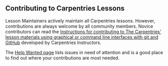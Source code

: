## Contributing to Carpentries Lessons

Lesson Maintainers actively maintain all Carpentries lessons.
However, contributions are always welcome by all community members.
Novice contributors can read the [Instructions for contributing to The Carpentries' lesson materials
using graphical or command line interfaces with git and GitHub][novice-guide] developed by Carpentries Instructors.

The [Help Wanted page][hwp] lists issues in need of attention
and is a good place to find out where your contributions are most needed.

[novice-guide]: https://github.com/carpentries-incubator/swc_github_flow/blob/HEAD/for_novice_contributors.md
[hwp]: https://carpentries.org/help-wanted-issues
